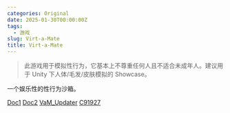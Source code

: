 ```yaml
---
categories: Original
date: 2025-01-30T00:00:00Z
tags:
  - 游戏
slug: Virt-a-Mate
title: Virt-a-Mate
---
```


> 此游戏用于模拟性行为，它基本上不尊重任何人且不适合未成年人。建议用于 Unity 下人体/毛发/皮肤模拟的 Showcase。

一个娱乐性的性行为沙箱。

[Doc1](https://hub.virtamate.com/threads/how-to-officially-get-vam.39231/) [Doc2](https://www.patreon.com/posts/downloading-and-32794384) [VaM_Updater](https://cdn.virtamate.com/Release/VaM_Updater.zip) [C91927](https://kemono.su/patreon/user/5932666/post/77429610)
